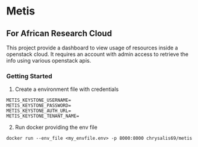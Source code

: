 # Metis
## For African Research Cloud

This project provide a dashboard to view usage of resources inside a openstack cloud. It requires an account with admin access to retrieve the info using various openstack apis.

### Getting Started
1. Create a environment file with credentials
```
METIS_KEYSTONE_USERNAME=
METIS_KEYSTONE_PASSWORD=
METIS_KEYSTONE_AUTH_URL=
METIS_KEYSTONE_TENANT_NAME=
```
2. Run docker providing the env file
```
docker run --env_file <my_envfile.env> -p 8000:8000 chrysalis69/metis
```
